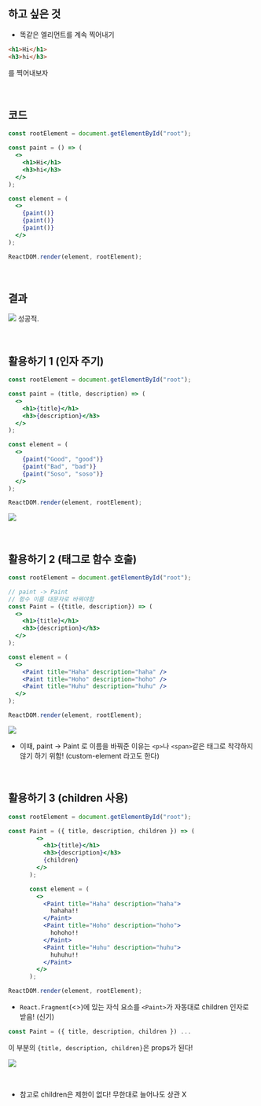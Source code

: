 ## 하고 싶은 것
+ 똑같은 엘리먼트를 계속 찍어내기
```html
<h1>Hi</h1>
<h3>hi</h3>
```
를 찍어내보자

<br>

## 코드
```jsx
const rootElement = document.getElementById("root");

const paint = () => (
  <>
    <h1>Hi</h1>
    <h3>hi</h3>
  </>
);

const element = (
  <>
    {paint()}
    {paint()}
    {paint()}
  </>
);

ReactDOM.render(element, rootElement);
```

<br>

## 결과
![](https://velog.velcdn.com/images/reyang/post/706fd888-065f-431b-bd7e-8f4caff14ef7/image.png)
성공적.

<br>

## 활용하기 1 (인자 주기)
```jsx
const rootElement = document.getElementById("root");

const paint = (title, description) => (
  <>
    <h1>{title}</h1>
    <h3>{description}</h3>
  </>
);

const element = (
  <>
    {paint("Good", "good")}
    {paint("Bad", "bad")}
    {paint("Soso", "soso")}
  </>
);

ReactDOM.render(element, rootElement);
```
![](https://velog.velcdn.com/images/reyang/post/5d421b88-843b-48a2-adc8-f894ae3fbe31/image.png)

<br>


## 활용하기 2 (태그로 함수 호출)
```jsx
const rootElement = document.getElementById("root");

// paint -> Paint
// 함수 이름 대문자로 바꿔야함
const Paint = ({title, description}) => (
  <>
    <h1>{title}</h1>
    <h3>{description}</h3>
  </>
);

const element = (
  <>
    <Paint title="Haha" description="haha" />
    <Paint title="Hoho" description="hoho" />
    <Paint title="Huhu" description="huhu" />
  </>
);

ReactDOM.render(element, rootElement);
```
![](https://velog.velcdn.com/images/reyang/post/79b54907-1c81-44eb-b9e5-78c77ff63d3a/image.png)

+ 이때, paint -> Paint 로 이름을 바꿔준 이유는
```<p>```나 ```<span>```같은 태그로 착각하지 않기 하기 위함! (custom-element 라고도 한다)

<br>

## 활용하기 3 (children 사용)
```jsx
const rootElement = document.getElementById("root");

const Paint = ({ title, description, children }) => (
        <>
          <h1>{title}</h1>
          <h3>{description}</h3>
          {children}
        </>
      );

      const element = (
        <>
          <Paint title="Haha" description="haha">
            hahaha!!
          </Paint>
          <Paint title="Hoho" description="hoho">
            hohoho!!
          </Paint>
          <Paint title="Huhu" description="huhu">
            huhuhu!!
          </Paint>
        </>
      );

ReactDOM.render(element, rootElement);
```
+ ```React.Fragment```(<>)에 있는 자식 요소를 ```<Paint>```가 자동대로 children 인자로 받음! (신기)

```jsx
const Paint = ({ title, description, children }) ...
```
이 부분의 ```{title, description, children}```은 props가 된다!


![](https://velog.velcdn.com/images/reyang/post/b1194d7d-fa58-405e-89c8-8683ae830a88/image.png)

<br>

+ 참고로 children은 제한이 없다! 무한대로 늘어나도 상관 X

<br>
